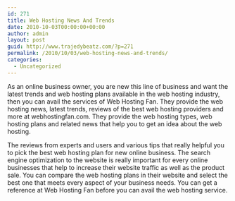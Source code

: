 ```yaml
---
id: 271
title: Web Hosting News And Trends
date: 2010-10-03T00:00:00+00:00
author: admin
layout: post
guid: http://www.trajedybeatz.com/?p=271
permalink: /2010/10/03/web-hosting-news-and-trends/
categories:
  - Uncategorized
---
```

As an online business owner, you are new this line of business and want the latest trends and web hosting plans available in the web hosting industry, then you can avail the services of Web Hosting Fan. They provide the web hosting news, latest trends, reviews of the best web hosting providers and more at webhostingfan.com. They provide the web hosting types, web hosting plans and related news that help you to get an idea about the web hosting.

The reviews from experts and users and various tips that really helpful you to pick the best web hosting plan for new online business. The search engine optimization to the website is really important for every online businesses that help to increase their website traffic as well as the product sale. You can compare the web hosting plans in their website and select the best one that meets every aspect of your business needs. You can get a reference at Web Hosting Fan before you can avail the web hosting service.